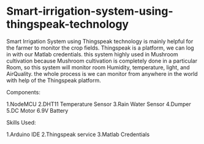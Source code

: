 # Smart-irrigation-system-using-thingspeak-technology
Smart Irrigation System using Thingspeak technology is mainly helpful for the farmer to monitor the crop fields. Thingspeak is a platform, we can log in with our Matlab credentials. this system highly used in Mushroom cultivation because Mushroom cultivation is completely done in a particular Room, so this system will monitor room Humidity, temperature, light, and AirQuality. the whole process is we can monitor from anywhere in the world with help of the Thingspeak platform.

Components:

1.NodeMCU 2.DHT11 Temperature Sensor 3.Rain Water Sensor 4.Dumper 5.DC Motor 6.9V Battery

Skills Used:

1.Arduino IDE 2.Thingspeak service 3.Matlab Credentials
